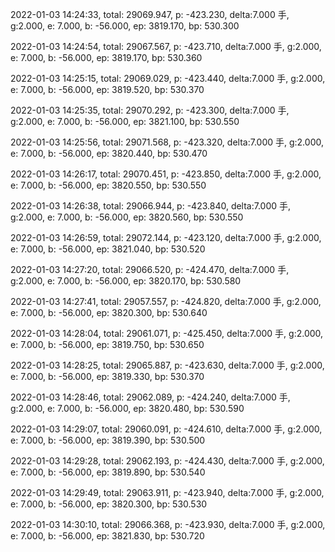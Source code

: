 2022-01-03 14:24:33, total: 29069.947, p: -423.230, delta:7.000 手, g:2.000, e: 7.000, b: -56.000, ep: 3819.170, bp: 530.300

2022-01-03 14:24:54, total: 29067.567, p: -423.710, delta:7.000 手, g:2.000, e: 7.000, b: -56.000, ep: 3819.170, bp: 530.360

2022-01-03 14:25:15, total: 29069.029, p: -423.440, delta:7.000 手, g:2.000, e: 7.000, b: -56.000, ep: 3819.520, bp: 530.370

2022-01-03 14:25:35, total: 29070.292, p: -423.300, delta:7.000 手, g:2.000, e: 7.000, b: -56.000, ep: 3821.100, bp: 530.550

2022-01-03 14:25:56, total: 29071.568, p: -423.320, delta:7.000 手, g:2.000, e: 7.000, b: -56.000, ep: 3820.440, bp: 530.470

2022-01-03 14:26:17, total: 29070.451, p: -423.850, delta:7.000 手, g:2.000, e: 7.000, b: -56.000, ep: 3820.550, bp: 530.550

2022-01-03 14:26:38, total: 29066.944, p: -423.840, delta:7.000 手, g:2.000, e: 7.000, b: -56.000, ep: 3820.560, bp: 530.550

2022-01-03 14:26:59, total: 29072.144, p: -423.120, delta:7.000 手, g:2.000, e: 7.000, b: -56.000, ep: 3821.040, bp: 530.520

2022-01-03 14:27:20, total: 29066.520, p: -424.470, delta:7.000 手, g:2.000, e: 7.000, b: -56.000, ep: 3820.170, bp: 530.580

2022-01-03 14:27:41, total: 29057.557, p: -424.820, delta:7.000 手, g:2.000, e: 7.000, b: -56.000, ep: 3820.300, bp: 530.640

2022-01-03 14:28:04, total: 29061.071, p: -425.450, delta:7.000 手, g:2.000, e: 7.000, b: -56.000, ep: 3819.750, bp: 530.650

2022-01-03 14:28:25, total: 29065.887, p: -423.630, delta:7.000 手, g:2.000, e: 7.000, b: -56.000, ep: 3819.330, bp: 530.370

2022-01-03 14:28:46, total: 29062.089, p: -424.240, delta:7.000 手, g:2.000, e: 7.000, b: -56.000, ep: 3820.480, bp: 530.590

2022-01-03 14:29:07, total: 29060.091, p: -424.610, delta:7.000 手, g:2.000, e: 7.000, b: -56.000, ep: 3819.390, bp: 530.500

2022-01-03 14:29:28, total: 29062.193, p: -424.430, delta:7.000 手, g:2.000, e: 7.000, b: -56.000, ep: 3819.890, bp: 530.540

2022-01-03 14:29:49, total: 29063.911, p: -423.940, delta:7.000 手, g:2.000, e: 7.000, b: -56.000, ep: 3820.300, bp: 530.530

2022-01-03 14:30:10, total: 29066.368, p: -423.930, delta:7.000 手, g:2.000, e: 7.000, b: -56.000, ep: 3821.830, bp: 530.720
